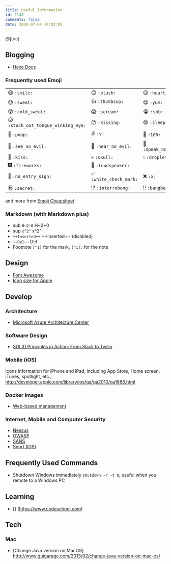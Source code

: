 ```yaml
---
title: Useful Information
id: 2148
comments: false
date: 2008-07-04 14:03:05
---
```


@[toc]

## Blogging
* [Hexo Docs](https://hexo.io/docs)

### Frequently used Emoji
|                         |                                |        |
| ----------------------- | ------------------------------ | ------ |
| :smile: ````:smile:```` | :blush: ````:blush:```` | :heart_eyes: ````:heart_eyes:```` |
| :sweat: ````:sweat:```` | :thumbsup: ````:thumbsup:```` | :yum: ````:yum:```` |
| :cold_sweat: ````:cold_sweat:```` | :scream: ````:scream:```` | :sob: ````:sob:```` |
| :stuck_out_tongue_winking_eye: ````:stuck_out_tongue_winking_eye:```` | :kissing: ````:kissing:```` | :sleepy: ````:sleepy:```` |
| :poop: ````:poop:````   | :v: ````:v:```` | :100: ````:100:```` |
| :see_no_evil: ````:see_no_evil:```` | :hear_no_evil: ````:hear_no_evil:```` | :speak_no_evil: ````:speak_no_evil:```` |
| :kiss: ````:kiss:````   | :skull: ````:skull:```` | :droplet: ````:droplet:```` |
| :fireworks: ````:fireworks:```` | :loudspeaker: ````:loudspeaker:```` |
| :no_entry_sign: ````:no_entry_sign:```` | :white_check_mark: ````:white_check_mark:```` | :x: ````:x:```` |
| :secret: ````:secret:```` | :interrobang: ````:interrobang:```` | :bangbang: ````:bangbang:```` |

and more from [Emoji Cheatsheet](https://www.webpagefx.com/tools/emoji-cheat-sheet/)

### Markdown (with Markdown plus)
* sub ````H~2~0```` H~2~0
* sup ````x^2^```` x^2^
* ```++Inserted++``` ++Inserted++ (disabled)
* ```~~Del~~``` ~~Del~~
* Footnote ```[^1]``` for the mark, ```[^1]:``` for the note

## Design
* [Font Awesome](http://fontawesome.io/icons/#brand)
* [Icon size for Apple](http://developer.apple.com/library/ios/qa/qa2010/qa1686.html)

## Develop

### Architecture
* [Microsoft Azure Architecture Center](https://docs.microsoft.com/en-us/azure/architecture/)

### Software Design
* [SOLID Principles in Action: From Slack to Twilio](https://www.twilio.com/blog/2017/11/solid-principles-slack-twilio.html)

### Mobile (iOS)
Icons information for iPhone and iPad, including App Store, Home screen, iTunes, spotlight, etc., http://developer.apple.com/library/ios/qa/qa2010/qa1686.html

### Docker images
* [Web-based management](https://github.com/portainer/portainer)

### Internet, Mobile and Computer Security

* [Nessus](https://www.nessus.org/)
* [OWASP](https://www.owasp.org/)
* [SANS](https://www.sans.org)
* [Snort (IDS)](https://www.snort.org)

## Frequently Used Commands
* Shutdown Windows immediately ```shutdown -r -t 0```, useful when you remote to a Windows PC

## Learning

* [] (https://www.codeschool.com)

## Tech

### Mac
* [Change Java version on MacOS] http://www.guigarage.com/2013/02/change-java-version-on-mac-os/
